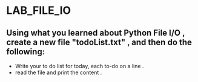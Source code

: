 # LAB_FILE_IO

## Using what you learned about Python File I/O , create a new file "todoList.txt" , and then do the following:
- Write your to do list for today, each to-do on a line . 
- read the file and print the content . 

